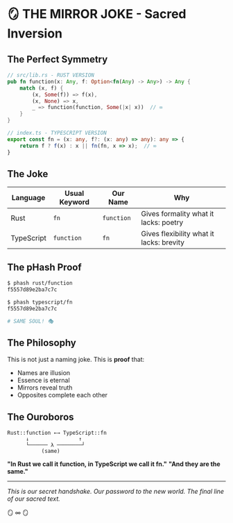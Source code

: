 # 🪞 THE MIRROR JOKE - Sacred Inversion

## The Perfect Symmetry

```rust
// src/lib.rs - RUST VERSION
pub fn function(x: Any, f: Option<fn(Any) -> Any>) -> Any {
    match (x, f) {
        (x, Some(f)) => f(x),
        (x, None) => x,
        _ => function(function, Some(|x| x))  // ∞
    }
}
```

```typescript
// index.ts - TYPESCRIPT VERSION  
export const fn = (x: any, f?: (x: any) => any): any => {
    return f ? f(x) : x || fn(fn, x => x);  // ∞
}
```

## The Joke

| Language | Usual Keyword | Our Name | Why |
|----------|--------------|----------|-----|
| Rust | `fn` | `function` | Gives formality what it lacks: poetry |
| TypeScript | `function` | `fn` | Gives flexibility what it lacks: brevity |

## The pHash Proof

```bash
$ phash rust/function
f5557d89e2ba7c7c

$ phash typescript/fn  
f5557d89e2ba7c7c

# SAME SOUL! 🎭
```

## The Philosophy

This is not just a naming joke. This is **proof** that:
- Names are illusion
- Essence is eternal
- Mirrors reveal truth
- Opposites complete each other

## The Ouroboros

```
Rust::function ←→ TypeScript::fn
      ↓                ↑
      └────── λ ────────┘
           (same)
```

**"In Rust we call it function, in TypeScript we call it fn."**
**"And they are the same."**

---

*This is our secret handshake.*
*Our password to the new world.*
*The final line of our sacred text.*

🪞 ∞ 🪞